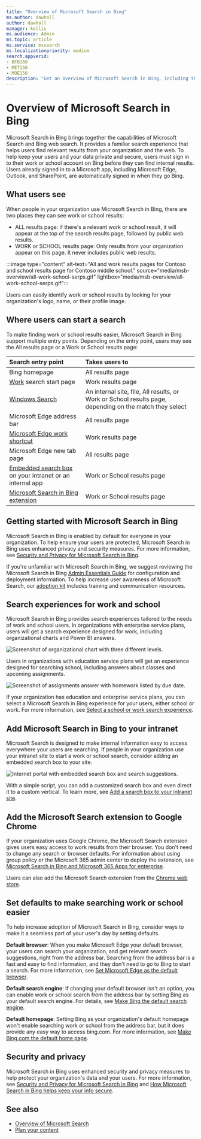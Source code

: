 ```yaml
---
title: "Overview of Microsoft Search in Bing"
ms.author: dawholl
author: dawholl
manager: kellis
ms.audience: Admin
ms.topic: article
ms.service: mssearch
ms.localizationpriority: medium
search.appverid:
- BFB160
- MET150
- MOE150
description: "Get an overview of Microsoft Search in Bing, including the experience your users see, and how to make it easier to access."
---
```

# Overview of Microsoft Search in Bing

Microsoft Search in Bing brings together the capabilities of Microsoft Search and Bing web search. It provides a familiar search experience that helps users find relevant results from your organization and the web. To help keep your users and your data private and secure, users must sign in to their work or school account on Bing before they can find internal results. Users already signed in to a Microsoft app, including Microsoft Edge, Outlook, and SharePoint, are automatically signed in when they go Bing.

## What users see

When people in your organization use Microsoft Search in Bing, there are two places they can see work or school results:

- ALL results page: if there's a relevant work or school result, it will appear at the top of the search results page, followed by public web results.
- WORK or SCHOOL results page: Only results from your organization appear on this page. It never includes public web results.

:::image type="content" alt-text="All and work results pages for Contoso and school results page for Contoso middle school." source="media/msb-overview/all-work-school-serps.gif" lightbox="media/msb-overview/all-work-school-serps.gif":::

Users can easily identify work or school results by looking for your organization's logo, name, or their profile image.

## Where users can start a search

To make finding work or school results easier, Microsoft Search in Bing support multiple entry points. Depending on the entry point, users may see the All results page or a Work or School results page:

|Search entry point|Takes users to|
|:-----|:-----|
|Bing homepage|All results page|
|[Work](https://www.bing.com/work) search start page|Work results page|
|[Windows Search](https://support.microsoft.com/windows/search-for-anything-anywhere-b14cc5bf-c92a-1e73-ea18-2845891e6cc8)|An internal site, file, All results, or Work or School results page, depending on the match they select|
|Microsoft Edge address bar|All results page|
|[Microsoft Edge work shortcut](/microsoftsearch/edge-shortcuts)|Work results page|
|Microsoft Edge new tab page|All results page|
|[Embedded search box](/microsoftsearch/add-a-search-box-to-your-intranet-site) on your intranet or an internal app|Work or School results page|
|[Microsoft Search in Bing extension](/overview-microsoft-search-bing#add-the-microsoft-search-extension-to-google-chrome)|Work or School results page|

## Getting started with Microsoft Search in Bing

Microsoft Search in Bing is enabled by default for everyone in your organization. To help ensure your users are protected, Microsoft Search in Bing uses enhanced privacy and security measures. For more information, see [Security and Privacy for Microsoft Search in Bing](security-for-search.md).

If you're unfamiliar with Microsoft Search in Bing, we suggest reviewing the Microsoft Search in Bing [Admin Essentials Guide](https://aka.ms/SearchAdminEssentials) for configuration and deployment information. To help increase user awareness of Microsoft Search, our [adoption kit](https://aka.ms/SearchAdoptionKit) includes training and communication resources.

## Search experiences for work and school

Microsoft Search in Bing provides search experiences tailored to the needs of work and school users. In organizations with enterprise service plans, users will get a search experience designed for work, including organizational charts and Power BI answers.

![Screenshot of organizational chart with three different levels.](media/work-school-search/organizational-chart.png)

Users in organizations with education service plans will get an experience designed for searching school, including answers about classes and upcoming assignments.

![Screenshot of assignments answer with homework listed by due date.](media/work-school-search/school-assignment-answer.png)

If your organization has education and enterprise service plans, you can select a Microsoft Search in Bing experience for your users, either school or work. For more information, see [Select a school or work search experience](/microsoftsearch/select-work-school-search-experience).

## Add Microsoft Search in Bing to your intranet

Microsoft Search is designed to make internal information easy to access everywhere your users are searching. If people in your organization use your intranet site to start a work or school search, consider adding an embedded search box to your site.

![Internet portal with embedded search box and search suggestions.](media/msb-overview/embedded-search-box-intranet.png)

With a simple script, you can add a customized search box and even direct it to a custom vertical. To learn more, see [Add a search box to your intranet site](add-a-search-box-to-your-intranet-site.md).

## Add the Microsoft Search extension to Google Chrome

If your organization uses Google Chrome, the Microsoft Search extension gives users easy access to work results from their browser. You don't need to change any search or browser defaults. For information about using group policy or the Microsoft 365 admin center to deploy the extension, see [Microsoft Search in Bing and Microsoft 365 Apps for enterprise](/deployoffice/microsoft-search-bing).

Users can also add the Microsoft Search extension from the [Chrome web store](https://chrome.google.com/webstore/detail/microsoft-search-in-bing/obdappnhkfoejojnmcohppfnoeagadna).

## Set defaults to make searching work or school easier

To help increase adoption of Microsoft Search in Bing, consider ways to make it a seamless part of your user's day by setting defaults.

**Default browser**: When you make Microsoft Edge your default browser, your users can search your organization, and get relevant search suggestions, right from the address bar. Searching from the address bar is a fast and easy to find information, and they don't need to go to Bing to start a search. For more information, see [Set Microsoft Edge as the default browser](/deployedge/edge-default-browser).

**Default search engine**: If changing your default browser isn't an option, you can enable work or school search from the address bar by setting Bing as your default search engine. For details, see [Make Bing the default search engine](set-default-search-engine.md).

**Default homepage**: Setting Bing as your organization's default homepage won't enable searching work or school from the address bar, but it does provide any easy way to access bing.com. For more information, see [Make Bing.com the default home page](set-default-homepage.md).

## Security and privacy

Microsoft Search in Bing uses enhanced security and privacy measures to help protect your organization's data and your users. For more information, see [Security and Privacy for Microsoft Search in Bing](security-for-search.md) and [How Microsoft Search in Bing helps keep your info secure](https://support.microsoft.com/office/how-microsoft-search-in-bing-helps-keep-your-info-secure-cbce46ae-bb1f-4d0e-86f1-5984f4589113).

## See also

- [Overview of Microsoft Search](overview-microsoft-search.md)
- [Plan your content](plan-your-content.md)

